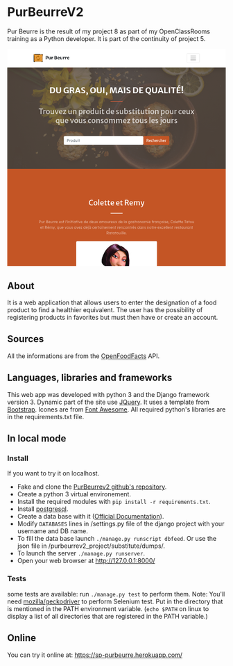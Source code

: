 # PurBeurreV2
Pur Beurre is the result of my project 8 as part of my OpenClassRooms training as a Python developer. It is part of the continuity of project 5.

![PurBeurreV2 screenshot](purbeurre.png "PurBeurreV2 screenshot")

## About
It is a web application that allows users to enter the designation of a food product to find a healthier equivalent. The user has the possibility of registering products in favorites but must then have or create an account.
## Sources
All the informations are from the [OpenFoodFacts](https://fr.openfoodfacts.org/) API.
## Languages, libraries and frameworks
This web app was developed with python 3 and the Django framework version 3.
Dynamic part of the site use [JQuery](https://jquery.com/).
It uses a template from [Bootstrap](https://getbootstrap.com/).
Icones are from [Font Awesome](https://fontawesome.com/).
All required python's libraries are in the requirements.txt file.
## In local mode
### Install
If you want to try it on localhost.
- Fake and clone the [PurBeurrev2 github's repository](https://github.com/screw-pack/PurBeurreV2.git).
- Create a python 3 virtual environement.
- Install the required modules with `pip install -r requirements.txt`.
- Install [postgresql](https://www.postgresql.org/download/).
- Create a data base with it ([Official Documentation](https://www.postgresql.org/docs/)).
- Modify `DATABASES` lines in /settings.py file of the django project with your username and DB name.
- To fill the data base launch `./manage.py runscript dbfeed`. Or use the json file in /purbeurrev2_project/substitute/dumps/.
- To launch the server `./manage.py runserver`.
- Open your web browser at http://127.0.0.1:8000/
### Tests
some tests are available: run `./manage.py test` to perform them.
Note: You'll need [mozilla/geckodriver](https://github.com/mozilla/geckodriver/releases/) to perform Selenium test. Put in the directory that is mentioned in the PATH environment variable. (`echo $PATH` on linux to display a list of all directories that are registered in the PATH variable.)
## Online
You can try it online at: https://sp-purbeurre.herokuapp.com/
